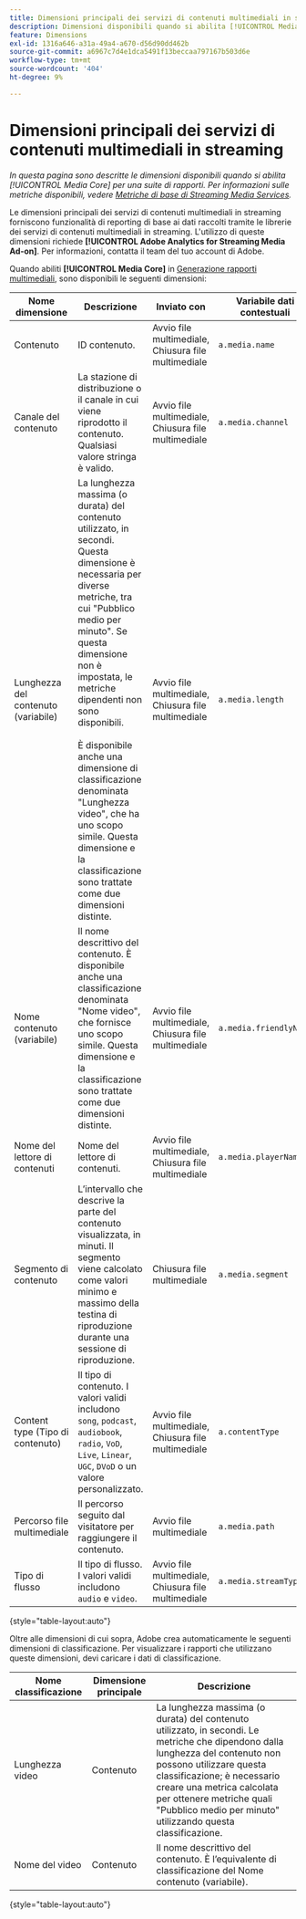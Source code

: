 ```yaml
---
title: Dimensioni principali dei servizi di contenuti multimediali in streaming
description: Dimensioni disponibili quando si abilita [!UICONTROL Media Core] per una suite di rapporti.
feature: Dimensions
exl-id: 1316a646-a31a-49a4-a670-d56d90dd462b
source-git-commit: a6967c7d4e1dca5491f13beccaa797167b503d6e
workflow-type: tm+mt
source-wordcount: '404'
ht-degree: 9%

---
```


# Dimensioni principali dei servizi di contenuti multimediali in streaming

*In questa pagina sono descritte le dimensioni disponibili quando si abilita [!UICONTROL Media Core] per una suite di rapporti. Per informazioni sulle metriche disponibili, vedere [Metriche di base di Streaming Media Services](../metrics/sm-core.md).*

Le dimensioni principali dei servizi di contenuti multimediali in streaming forniscono funzionalità di reporting di base ai dati raccolti tramite le librerie dei servizi di contenuti multimediali in streaming. L&#39;utilizzo di queste dimensioni richiede **[!UICONTROL Adobe Analytics for Streaming Media Ad-on]**. Per informazioni, contatta il team del tuo account di Adobe.

Quando abiliti **[!UICONTROL Media Core]** in [Generazione rapporti multimediali](/help/admin/tools/manage-rs/edit-settings/media-management.md), sono disponibili le seguenti dimensioni:

| Nome dimensione | Descrizione | Inviato con | Variabile dati contestuali |
| --- | --- | --- | --- |
| Contenuto | ID contenuto. | Avvio file multimediale, Chiusura file multimediale | `a.media.name` |
| Canale del contenuto | La stazione di distribuzione o il canale in cui viene riprodotto il contenuto. Qualsiasi valore stringa è valido. | Avvio file multimediale, Chiusura file multimediale | `a.media.channel` |
| Lunghezza del contenuto (variabile) | La lunghezza massima (o durata) del contenuto utilizzato, in secondi. Questa dimensione è necessaria per diverse metriche, tra cui &quot;Pubblico medio per minuto&quot;. Se questa dimensione non è impostata, le metriche dipendenti non sono disponibili.<br><br>È disponibile anche una dimensione di classificazione denominata &quot;Lunghezza video&quot;, che ha uno scopo simile. Questa dimensione e la classificazione sono trattate come due dimensioni distinte. | Avvio file multimediale, Chiusura file multimediale | `a.media.length` |
| Nome contenuto (variabile) | Il nome descrittivo del contenuto. È disponibile anche una classificazione denominata &quot;Nome video&quot;, che fornisce uno scopo simile. Questa dimensione e la classificazione sono trattate come due dimensioni distinte. | Avvio file multimediale, Chiusura file multimediale | `a.media.friendlyName` |
| Nome del lettore di contenuti | Nome del lettore di contenuti. | Avvio file multimediale, Chiusura file multimediale | `a.media.playerName` |
| Segmento di contenuto | L’intervallo che descrive la parte del contenuto visualizzata, in minuti. Il segmento viene calcolato come valori minimo e massimo della testina di riproduzione durante una sessione di riproduzione. | Chiusura file multimediale | `a.media.segment` |
| Content type (Tipo di contenuto) | Il tipo di contenuto. I valori validi includono `song`, `podcast`, `audiobook`, `radio`, `VoD`, `Live`, `Linear`, `UGC`, `DVoD` o un valore personalizzato. | Avvio file multimediale, Chiusura file multimediale | `a.contentType` |
| Percorso file multimediale | Il percorso seguito dal visitatore per raggiungere il contenuto. | Avvio file multimediale | `a.media.path` |
| Tipo di flusso | Il tipo di flusso. I valori validi includono `audio` e `video`. | Avvio file multimediale, Chiusura file multimediale | `a.media.streamType` |

{style="table-layout:auto"}

Oltre alle dimensioni di cui sopra, Adobe crea automaticamente le seguenti dimensioni di classificazione. Per visualizzare i rapporti che utilizzano queste dimensioni, devi caricare i dati di classificazione.

| Nome classificazione | Dimensione principale | Descrizione |
| --- | --- | --- |
| Lunghezza video | Contenuto | La lunghezza massima (o durata) del contenuto utilizzato, in secondi. Le metriche che dipendono dalla lunghezza del contenuto non possono utilizzare questa classificazione; è necessario creare una metrica calcolata per ottenere metriche quali &quot;Pubblico medio per minuto&quot; utilizzando questa classificazione. |
| Nome del video | Contenuto | Il nome descrittivo del contenuto. È l’equivalente di classificazione del Nome contenuto (variabile). |

{style="table-layout:auto"}
